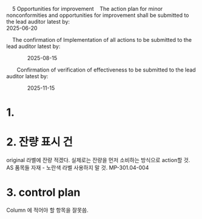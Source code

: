     5 Opportunities for improvement
   The action plan for minor nonconformities and opportunities for improvement shall be submitted to the lead auditor latest by:                                                                             2025-06-20

    The confirmation of Implementation of all actions to be submitted to the lead auditor latest by:

              2025-08-15  

       Confirmation of verification of effectiveness to be submitted to the lead auditor latest by:

              2025-11-15


# 1. 
# 2. 잔량 표시 건

original 라벨에 잔량 적겠다. 실제로는 잔량을 먼저 소비하는 방식으로 action할 것.
AS 품목들 자재 - 노란색 라벨 사용하지 말 것.
MP-301.04-004

# 3. control plan
Column 에 적어야 할 항목을 잘못씀.
